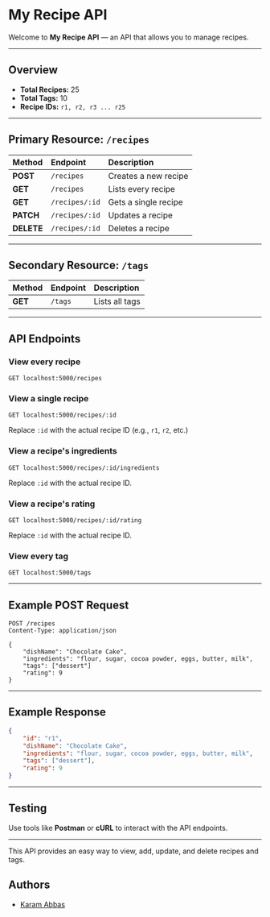 # My Recipe API

Welcome to **My Recipe API** — an API that allows you to manage recipes.

---

## Overview

- **Total Recipes:** 25  
- **Total Tags:** 10  
- **Recipe IDs:** `r1, r2, r3 ... r25`

---

## Primary Resource: `/recipes`

| Method | Endpoint | Description |
|:-------|:----------|:-------------|
| **POST** | `/recipes` | Creates a new recipe |
| **GET** | `/recipes` | Lists every recipe |
| **GET** | `/recipes/:id` | Gets a single recipe |
| **PATCH** | `/recipes/:id` | Updates a recipe |
| **DELETE** | `/recipes/:id` | Deletes a recipe |

---

## Secondary Resource: `/tags`

| Method | Endpoint | Description |
|:-------|:----------|:-------------|
| **GET** | `/tags` | Lists all tags |

---

## API Endpoints

### View every recipe
```
GET localhost:5000/recipes
```

### View a single recipe
```
GET localhost:5000/recipes/:id
```
Replace `:id` with the actual recipe ID (e.g., `r1`, `r2`, etc.)

### View a recipe's ingredients
```
GET localhost:5000/recipes/:id/ingredients
```
Replace `:id` with the actual recipe ID.

### View a recipe's rating
```
GET localhost:5000/recipes/:id/rating
```
Replace `:id` with the actual recipe ID.

### View every tag
```
GET localhost:5000/tags
```

---

## Example POST Request

```http
POST /recipes
Content-Type: application/json

{
    "dishName": "Chocolate Cake",
    "ingredients": "flour, sugar, cocoa powder, eggs, butter, milk",
    "tags": ["dessert"]
    "rating": 9
}
```

---

## Example Response

```json
{
    "id": "r1",
    "dishName": "Chocolate Cake",
    "ingredients": "flour, sugar, cocoa powder, eggs, butter, milk",
    "tags": ["dessert"],
    "rating": 9
}
```

---

## Testing

Use tools like **Postman** or **cURL** to interact with the API endpoints.

---

This API provides an easy way to view, add, update, and delete recipes and tags.

## Authors

- [Karam Abbas](https://www.github.com/Karam-08)


